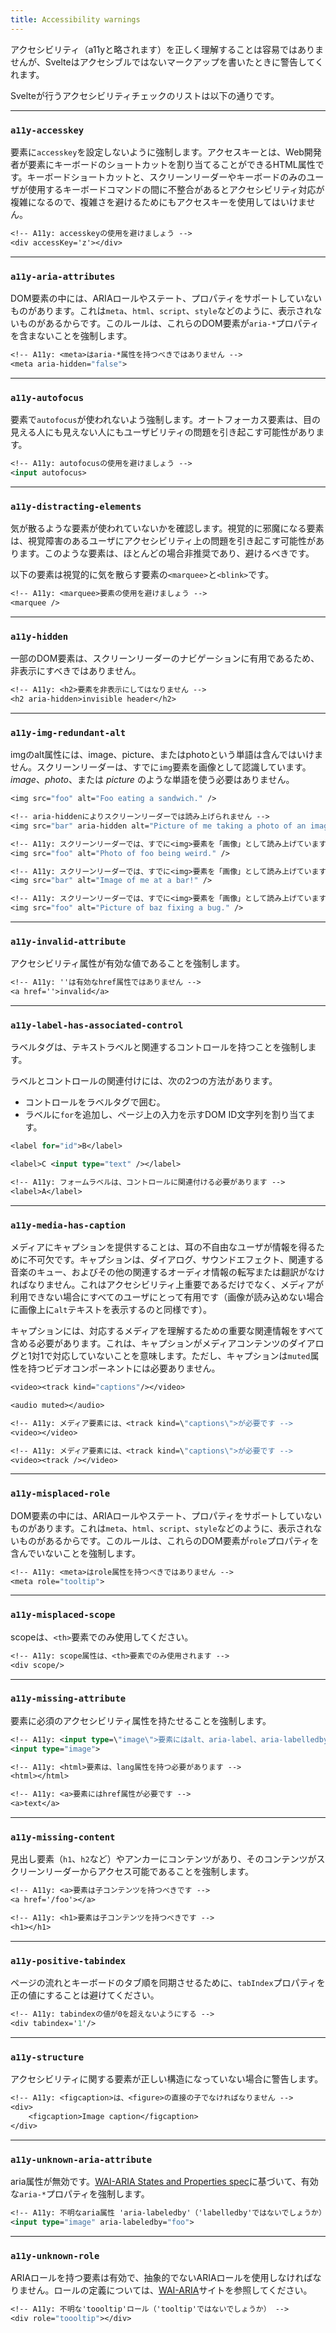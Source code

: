 ```yaml
---
title: Accessibility warnings
---
```


アクセシビリティ（a11yと略されます）を正しく理解することは容易ではありませんが、Svelteはアクセシブルではないマークアップを書いたときに警告してくれます。

Svelteが行うアクセシビリティチェックのリストは以下の通りです。

---

### `a11y-accesskey`

要素に`accesskey`を設定しないように強制します。アクセスキーとは、Web開発者が要素にキーボードのショートカットを割り当てることができるHTML属性です。キーボードショートカットと、スクリーンリーダーやキーボードのみのユーザが使用するキーボードコマンドの間に不整合があるとアクセシビリティ対応が複雑になるので、複雑さを避けるためにもアクセスキーを使用してはいけません。

```sv
<!-- A11y: accesskeyの使用を避けましょう -->
<div accessKey='z'></div>
```

---

### `a11y-aria-attributes`

DOM要素の中には、ARIAロールやステート、プロパティをサポートしていないものがあります。これは`meta`、`html`、`script`、`style`などのように、表示されないものがあるからです。このルールは、これらのDOM要素が`aria-*`プロパティを含まないことを強制します。

```sv
<!-- A11y: <meta>はaria-*属性を持つべきではありません -->
<meta aria-hidden="false">
```

---

### `a11y-autofocus`

要素で`autofocus`が使われないよう強制します。オートフォーカス要素は、目の見える人にも見えない人にもユーザビリティの問題を引き起こす可能性があります。

```sv
<!-- A11y: autofocusの使用を避けましょう -->
<input autofocus>
```

---

### `a11y-distracting-elements`

気が散るような要素が使われていないかを確認します。視覚的に邪魔になる要素は、視覚障害のあるユーザにアクセシビリティ上の問題を引き起こす可能性があります。このような要素は、ほとんどの場合非推奨であり、避けるべきです。

以下の要素は視覚的に気を散らす要素の`<marquee>`と`<blink>`です。

```sv
<!-- A11y: <marquee>要素の使用を避けましょう -->
<marquee />
```

---

### `a11y-hidden`

一部のDOM要素は、スクリーンリーダーのナビゲーションに有用であるため、非表示にすべきではありません。

```sv
<!-- A11y: <h2>要素を非表示にしてはなりません -->
<h2 aria-hidden>invisible header</h2>
```

---

### `a11y-img-redundant-alt`

imgのalt属性には、image、picture、またはphotoという単語は含んではいけません。スクリーンリーダーは、すでに`img`要素を画像として認識しています。_image_、_photo_、または _picture_ のような単語を使う必要はありません。

```sv
<img src="foo" alt="Foo eating a sandwich." />

<!-- aria-hiddenによりスクリーンリーダーでは読み上げられません -->
<img src="bar" aria-hidden alt="Picture of me taking a photo of an image" />

<!-- A11y: スクリーンリーダーでは、すでに<img>要素を「画像」として読み上げています -->
<img src="foo" alt="Photo of foo being weird." />

<!-- A11y: スクリーンリーダーでは、すでに<img>要素を「画像」として読み上げています -->
<img src="bar" alt="Image of me at a bar!" />

<!-- A11y: スクリーンリーダーでは、すでに<img>要素を「画像」として読み上げています -->
<img src="foo" alt="Picture of baz fixing a bug." />
```

---

### `a11y-invalid-attribute`

アクセシビリティ属性が有効な値であることを強制します。

```sv
<!-- A11y: ''は有効なhref属性ではありません -->
<a href=''>invalid</a>
```

---

### `a11y-label-has-associated-control`

ラベルタグは、テキストラベルと関連するコントロールを持つことを強制します。

ラベルとコントロールの関連付けには、次の2つの方法があります。

- コントロールをラベルタグで囲む。
- ラベルに`for`を追加し、ページ上の入力を示すDOM ID文字列を割り当てます。

```sv
<label for="id">B</label>

<label>C <input type="text" /></label>

<!-- A11y: フォームラベルは、コントロールに関連付ける必要があります -->
<label>A</label>
```

---

### `a11y-media-has-caption`

メディアにキャプションを提供することは、耳の不自由なユーザが情報を得るために不可欠です。キャプションは、ダイアログ、サウンドエフェクト、関連する音楽のキュー、およびその他の関連するオーディオ情報の転写または翻訳がなければなりません。これはアクセシビリティ上重要であるだけでなく、メディアが利用できない場合にすべてのユーザにとって有用です（画像が読み込めない場合に画像上に`alt`テキストを表示するのと同様です）。

キャプションには、対応するメディアを理解するための重要な関連情報をすべて含める必要があります。これは、キャプションがメディアコンテンツのダイアログと1対1で対応していないことを意味します。ただし、キャプションは`muted`属性を持つビデオコンポーネントには必要ありません。

```sv
<video><track kind="captions"/></video>

<audio muted></audio>

<!-- A11y: メディア要素には、<track kind=\"captions\">が必要です -->
<video></video>

<!-- A11y: メディア要素には、<track kind=\"captions\">が必要です -->
<video><track /></video>
```

---

### `a11y-misplaced-role`

DOM要素の中には、ARIAロールやステート、プロパティをサポートしていないものがあります。これは`meta`、`html`、`script`、`style`などのように、表示されないものがあるからです。このルールは、これらのDOM要素が`role`プロパティを含んでいないことを強制します。

```sv
<!-- A11y: <meta>はrole属性を持つべきではありません -->
<meta role="tooltip">
```

---

### `a11y-misplaced-scope`

scopeは、`<th>`要素でのみ使用してください。

```sv
<!-- A11y: scope属性は、<th>要素でのみ使用されます -->
<div scope/>
```

---

### `a11y-missing-attribute`

要素に必須のアクセシビリティ属性を持たせることを強制します。

```sv
<!-- A11y: <input type=\"image\">要素にはalt、aria-label、aria-labelledby属性が必要です -->
<input type="image">

<!-- A11y: <html>要素は、lang属性を持つ必要があります -->
<html></html>

<!-- A11y: <a>要素にはhref属性が必要です -->
<a>text</a>
```

---

### `a11y-missing-content`

見出し要素（`h1`、`h2`など）やアンカーにコンテンツがあり、そのコンテンツがスクリーンリーダーからアクセス可能であることを強制します。

```sv
<!-- A11y: <a>要素は子コンテンツを持つべきです -->
<a href='/foo'></a>

<!-- A11y: <h1>要素は子コンテンツを持つべきです -->
<h1></h1>
```

---

### `a11y-positive-tabindex`

ページの流れとキーボードのタブ順を同期させるために、`tabIndex`プロパティを正の値にすることは避けてください。

```sv
<!-- A11y: tabindexの値が0を超えないようにする -->
<div tabindex='1'/>
```

---

### `a11y-structure`

アクセシビリティに関する要素が正しい構造になっていない場合に警告します。

```sv
<!-- A11y: <figcaption>は、<figure>の直接の子でなければなりません -->
<div>
	<figcaption>Image caption</figcaption>
</div>
```

---

### `a11y-unknown-aria-attribute`

aria属性が無効です。[WAI-ARIA States and Properties spec](https://www.w3.org/WAI/PF/aria-1.1/states_and_properties)に基づいて、有効な`aria-*`プロパティを強制します。

```sv
<!-- A11y: 不明なaria属性 'aria-labeledby'（'labelledby'ではないでしょうか） -->
<input type="image" aria-labeledby="foo">
```

---

### `a11y-unknown-role`

ARIAロールを持つ要素は有効で、抽象的でないARIAロールを使用しなければなりません。ロールの定義については、[WAI-ARIA](https://www.w3.org/TR/wai-aria/#role_definitions)サイトを参照してください。

```sv
<!-- A11y: 不明な'toooltip'ロール（'tooltip'ではないでしょうか） -->
<div role="toooltip"></div>
```
